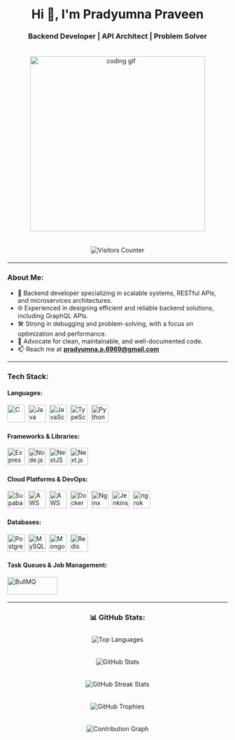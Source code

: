 <h1 align="center">Hi 👋, I'm Pradyumna Praveen</h1>
<h3 align="center">Backend Developer | API Architect | Problem Solver</h3>

<div align="center">
  <img alt="coding gif" width="400" src="https://pbs.twimg.com/media/F-gHNNsbIAAEOaC.png" style="margin: 20px 0;">
</div>

<div align="center" style="margin-bottom: 20px;">
  <p>
     <img src="https://api.visitorbadge.io/api/VisitorHit?user=voidgeek&repo=github-profile&countColor=%23263759" alt="Visitors Counter" />
  </p>
</div>

---

### About Me:

- 🚀 Backend developer specializing in scalable systems, RESTful APIs, and microservices architectures.
- 🌐 Experienced in designing efficient and reliable backend solutions, including GraphQL APIs.
- 🛠️ Strong in debugging and problem-solving, with a focus on optimization and performance.
- 💬 Advocate for clean, maintainable, and well-documented code.
- 📫 Reach me at **pradyumna.p.6969@gmail.com**

---

### Tech Stack:

#### Languages:

<div>
  <img src="https://cdn.jsdelivr.net/gh/devicons/devicon/icons/c/c-original.svg" title="C" alt="C" width="40" height="40"/>&nbsp;
  <img src="https://cdn.jsdelivr.net/gh/devicons/devicon/icons/java/java-original.svg" title="Java" alt="Java" width="40" height="40"/>&nbsp;
  <img src="https://cdn.jsdelivr.net/gh/devicons/devicon/icons/javascript/javascript-original.svg" title="JavaScript" alt="JavaScript" width="40" height="40"/>&nbsp;
  <img src="https://cdn.jsdelivr.net/gh/devicons/devicon/icons/typescript/typescript-original.svg" title="TypeScript" alt="TypeScript" width="40" height="40"/>&nbsp;
  <img src="https://cdn.jsdelivr.net/gh/devicons/devicon/icons/python/python-original.svg" title="Python" alt="Python" width="40" height="40"/>&nbsp;
</div>

#### Frameworks & Libraries:

<div>
  <img src="https://adware-technologies.s3.amazonaws.com/uploads/technology/thumbnail/20/express-js.png" title="Express.js" alt="Express.js" width="40" height="40"/>&nbsp;
  <img src="https://cdn.jsdelivr.net/gh/devicons/devicon/icons/nodejs/nodejs-original.svg" title="Node.js" alt="Node.js" width="40" height="40"/>&nbsp;
  <img src="https://docs.nestjs.com/assets/logo-small.svg" title="NestJS" alt="NestJS" width="40" height="40"/>&nbsp;
  <img src="https://miro.medium.com/v2/resize:fit:576/1*yqQpg5pkNNY2NCdcmqVstw.png" title="Next.js" alt="Next.js" width="40" height="40"/>&nbsp;
</div>

#### Cloud Platforms & DevOps:

<div>
  <img src="https://seeklogo.com/images/S/supabase-logo-DCC676FFE2-seeklogo.com.png" title="Supabase" alt="Supabase" width="40" height="40"/>&nbsp;
  <img src="https://assets.streamlinehq.com/image/private/w_300,h_300,ar_1/f_auto/v1/icons/1/aws-s3-9fy4y5f02sp6fm0wxo9qj.png/aws-s3-toi4erj6v293ib57kdic73.png?_a=DATAdtfiZAA0" title="AWS S3" alt="AWS S3" width="40" height="40"/>&nbsp;
  <img src="https://files.svgcdn.io/logos/aws-ec2.png" title="AWS EC2" alt="AWS EC2" width="40" height="40"/>&nbsp;
  <img src="https://cdn.jsdelivr.net/gh/devicons/devicon/icons/docker/docker-original.svg" title="Docker" alt="Docker" width="40" height="40"/>&nbsp;
  <img src="https://icon.icepanel.io/Technology/svg/NGINX.svg" title="Nginx" alt="Nginx" width="40" height="40"/>&nbsp;
  <img src="https://cdn.jsdelivr.net/gh/devicons/devicon/icons/jenkins/jenkins-original.svg" title="Jenkins" alt="Jenkins" width="40" height="40"/>&nbsp;
  <img src="https://cdn.prod.website-files.com/6640cd28f51f13175e577c05/6650569ab0a2be1e834a5e86_94adae15-b8bb-50cf-92e8-2307ac1b267f.svg" title="ngrok" alt="ngrok" width="40" height="40"/>&nbsp;
</div>

#### Databases:

<div>
  <img src="https://cdn.jsdelivr.net/gh/devicons/devicon/icons/postgresql/postgresql-original.svg" title="PostgreSQL" alt="PostgreSQL" width="40" height="40"/>&nbsp;
  <img src="https://cdn.jsdelivr.net/gh/devicons/devicon/icons/mysql/mysql-original.svg" title="MySQL" alt="MySQL" width="40" height="40"/>&nbsp;
  <img src="https://cdn.jsdelivr.net/gh/devicons/devicon/icons/mongodb/mongodb-original.svg" title="MongoDB" alt="MongoDB" width="40" height="40"/>&nbsp;
  <img src="https://cdn.jsdelivr.net/gh/devicons/devicon/icons/redis/redis-original.svg" title="Redis" alt="Redis" width="40" height="40"/>&nbsp;
</div>

#### Task Queues & Job Management:

<div>
  <img src="https://user-images.githubusercontent.com/95200/143832033-32e868df-f3b0-4251-97fb-c64809a43d36.png" title="BullMQ" alt="BullMQ" width="115" height="40"/>&nbsp;
</div>

---

<h3 align="center">📊 GitHub Stats:</h3>

<div align="center">
  <!-- Top Languages Card -->
  <img src="https://github-readme-stats.vercel.app/api/top-langs?username=voidgeek&show_icons=true&locale=en&layout=compact&theme=dark" 
       alt="Top Languages" style="margin: 10px;" />

  <!-- Overall GitHub Stats -->

<img src="https://github-readme-stats.vercel.app/api?username=voidgeek&show_icons=true&locale=en&theme=dark" 
       alt="GitHub Stats" style="margin: 10px;" />

  <!-- GitHub Streak Stats -->

<img src="https://github-readme-streak-stats.herokuapp.com/?user=voidgeek&theme=dark" 
       alt="GitHub Streak Stats" style="margin: 10px;" />

  <!-- GitHub Trophies -->

<img src="https://github-profile-trophy.vercel.app/?username=voidgeek&theme=darkhub&row=2&column=3&margin-w=15&margin-h=15" 
       alt="GitHub Trophies" style="margin: 10px;" />

  <!-- Contributions Graph -->

<img src="https://github-readme-activity-graph.vercel.app/graph?username=voidgeek&bg_color=0d1117&color=58a6ff&line=58a6ff&point=1f6feb&area=true&hide_border=true" 
       alt="Contribution Graph" style="margin: 10px;" />

</div>
